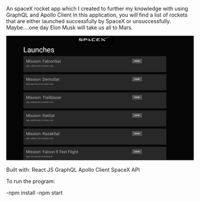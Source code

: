 An spaceX rocket app which I created to further my knowledge with using GraphQL and Apollo Client
In this application, you will find a list of rockets that are either launched successfully by SpaceX or unsuccessfully.
Maybe....one day Elon Musk will take us all to Mars.

![Application](Frontend/src/image/spacex.png)

Built with:
React JS
GraphQL
Apollo Client
SpaceX API

To run the program:

-npm install
-npm start
